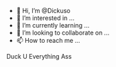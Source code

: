 - 👋 Hi, I’m @Dickuso
- 👀 I’m interested in ...
- 🌱 I’m currently learning ...
- 💞️ I’m looking to collaborate on ...
- 📫 How to reach me ...

<!---
Dickuso/Dickuso is a ✨ special ✨ repository because its `README.md` (this file) appears on your GitHub profile.
You can click the Preview link to take a look at your changes.
--->
Duck
U
Everything 
Ass
